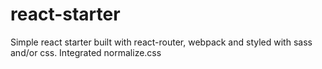# react-starter

Simple react starter built with react-router, webpack and styled with sass and/or css. Integrated normalize.css


